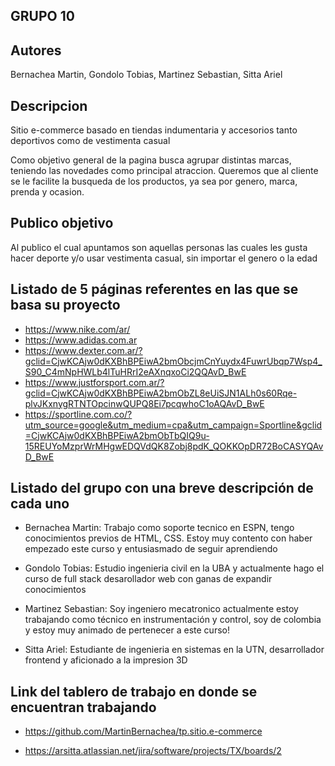 ## GRUPO 10

## Autores

Bernachea Martin, Gondolo Tobias, Martinez Sebastian, Sitta Ariel

## Descripcion

Sitio e-commerce basado en tiendas indumentaria y accesorios tanto deportivos como de vestimenta casual

Como objetivo general de la pagina busca agrupar distintas marcas, teniendo las novedades como principal atraccion.
Queremos que al cliente se le facilite la busqueda de los productos, ya sea por genero, marca, prenda y ocasion.

## Publico objetivo

Al publico el cual apuntamos son aquellas personas las cuales les gusta hacer deporte y/o usar vestimenta casual, sin importar el genero o la edad

## Listado de 5 páginas referentes en las que se basa su proyecto

- https://www.nike.com/ar/
- https://www.adidas.com.ar
- https://www.dexter.com.ar/?gclid=CjwKCAjw0dKXBhBPEiwA2bmObcjmCnYuydx4FuwrUbqp7Wsp4_S90_C4mNpHWLb4lTuHRrI2eAXnqxoCi2QQAvD_BwE
- https://www.justforsport.com.ar/?gclid=CjwKCAjw0dKXBhBPEiwA2bmObZL8eUiSJN1ALh0s60Rqe-plvJKxnygRTNTOpcinwQUPQ8Ei7pcqwhoC1oAQAvD_BwE
- https://sportline.com.co/?utm_source=google&utm_medium=cpa&utm_campaign=Sportline&gclid=CjwKCAjw0dKXBhBPEiwA2bmObTbQIQ9u-15REUYoMzprWrMHgwEDQVdQK8Zobj8pdK_QOKKOpDR72BoCASYQAvD_BwE

## Listado del grupo con una breve descripción de cada uno

- Bernachea Martin:
  Trabajo como soporte tecnico en ESPN, tengo conocimientos previos de HTML, CSS. Estoy muy contento con haber empezado este curso y entusiasmado de seguir aprendiendo

- Gondolo Tobias:
  Estudio ingenieria civil en la UBA y actualmente hago el curso de full stack desarollador web con ganas de expandir conocimientos

- Martinez Sebastian:
  Soy ingeniero mecatronico actualmente estoy trabajando como técnico en instrumentación y control, soy de colombia y estoy muy animado de pertenecer a este curso!

- Sitta Ariel:
  Estudiante de ingenieria en sistemas en la UTN, desarrollador frontend y aficionado a la impresion 3D

## Link del tablero de trabajo en donde se encuentran trabajando

- https://github.com/MartinBernachea/tp.sitio.e-commerce

- https://arsitta.atlassian.net/jira/software/projects/TX/boards/2
